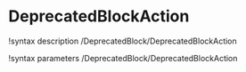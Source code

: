 <!-- MOOSE Documentation Stub: Remove this when content is added. -->

# DeprecatedBlockAction
!syntax description /DeprecatedBlock/DeprecatedBlockAction

!syntax parameters /DeprecatedBlock/DeprecatedBlockAction
